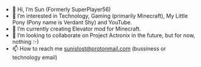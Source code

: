 - 👋 Hi, I’m Sun (Formerly SuperPlayer56)
- 👀 I’m interested in Technology, Gaming (primarily Minecraft), My Little Pony (Pony name is Verdant Shy) and YouTube.
- 🌱 I’m currently creating Elevator mod for Minecraft. 
- 💞️ I’m looking to collaborate on Project Actronix in the future, but for now, nothing :-)
- 📫 How to reach me sunislost@protonmail.com (bussiness or technology email)

<!---
ItsSun/Project_Actronix is a ✨ special ✨ repository because its a fork of OpenShot Video Editor and I want it to have similar look to Windows Movie Maker,
but with more modern and old but useful features,
I want it to be a complete video production and video creation package,
something like blender, but targeted towards YouTubers.
--->
